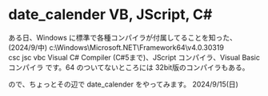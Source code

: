 # date_calender VB, JScript, C#
ある日、Windows に標準で各種コンパイラが付属してることを知った、(2024/9/中)
c:\Windows\Microsoft.NET\Framework64\v4.0.30319\
  csc
  jsc
  vbc
Visual C# Compiler (C#5まで)、JScript コンパイラ、Visual Basic コンパイラ
です。64 のついてないところには 32bit版のコンパイラもある。

ので、ちょっとその辺で date_calender をやってみます。
2024/9/15(日)
